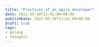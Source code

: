 ```yaml
---
title: "Practices_of_an_agile_developer"
date: 2022-09-30T13:41:00+08:00
publishDate: 2022-09-30T13:41:00+08:00
draft: true
tags:
- golang
- thoughts
---
```


